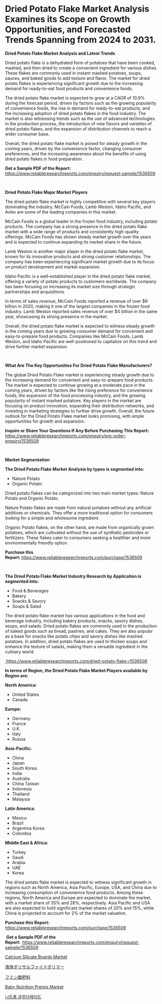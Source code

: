 <p><h1>Dried Potato Flake Market Analysis Examines its Scope on Growth Opportunities, and Forecasted Trends Spanning from 2024 to 2031.</h1></p><p><strong>Dried Potato Flake Market Analysis and Latest Trends</strong></p>
<p><p>Dried potato flake is a dehydrated form of potatoes that have been cooked, mashed, and then dried to create a convenient ingredient for various dishes. These flakes are commonly used in instant mashed potatoes, soups, sauces, and baked goods to add texture and flavor. The market for dried potato flakes is experiencing significant growth due to the increasing demand for ready-to-eat food products and convenience foods.</p><p>The dried potato flake market is expected to grow at a CAGR of 10.9% during the forecast period, driven by factors such as the growing popularity of convenience foods, the rise in demand for ready-to-eat products, and the increasing adoption of dried potato flakes in the food industry. The market is also witnessing trends such as the use of advanced technologies in the production process, the introduction of new flavors and varieties of dried potato flakes, and the expansion of distribution channels to reach a wider consumer base.</p><p>Overall, the dried potato flake market is poised for steady growth in the coming years, driven by the convenience factor, changing consumer preferences, and the increasing awareness about the benefits of using dried potato flakes in food preparation.</p></p>
<p><strong>Get a Sample PDF of the Report:&nbsp;</strong> <a href="https://www.reliableresearchreports.com/enquiry/request-sample/1536509">https://www.reliableresearchreports.com/enquiry/request-sample/1536509</a></p>
<p>&nbsp;</p>
<p><strong>Dried Potato Flake Major Market Players</strong></p>
<p><p>The dried potato flake market is highly competitive with several key players dominating the industry. McCain Foods, Lamb Weston, Idaho Pacific, and Aviko are some of the leading companies in this market. </p><p>McCain Foods is a global leader in the frozen food industry, including potato products. The company has a strong presence in the dried potato flake market with a wide range of products and consistently high-quality offerings. McCain Foods has shown steady market growth over the years and is expected to continue expanding its market share in the future.</p><p>Lamb Weston is another major player in the dried potato flake market, known for its innovative products and strong customer relationships. The company has been experiencing significant market growth due to its focus on product development and market expansion. </p><p>Idaho Pacific is a well-established player in the dried potato flake market, offering a variety of potato products to customers worldwide. The company has been focusing on increasing its market size through strategic partnerships and acquisitions.</p><p>In terms of sales revenue, McCain Foods reported a revenue of over $9 billion in 2020, making it one of the largest companies in the frozen food industry. Lamb Weston reported sales revenue of over $4 billion in the same year, showcasing its strong presence in the market. </p><p>Overall, the dried potato flake market is expected to witness steady growth in the coming years due to growing consumer demand for convenient and easy-to-prepare food products. Companies like McCain Foods, Lamb Weston, and Idaho Pacific are well-positioned to capitalize on this trend and drive further market expansion.</p></p>
<p>&nbsp;</p>
<p><strong>What Are The Key Opportunities For Dried Potato Flake Manufacturers?</strong></p>
<p><p>The global Dried Potato Flake market is experiencing steady growth due to the increasing demand for convenient and easy-to-prepare food products. The market is expected to continue growing at a moderate pace in the coming years, driven by factors like the rising preference for convenience foods, the expansion of the food processing industry, and the growing popularity of instant mashed potatoes. Key players in the market are focusing on product innovation, expanding their distribution networks, and investing in marketing strategies to further drive growth. Overall, the future outlook for the Dried Potato Flake market looks promising, with ample opportunities for growth and expansion.</p></p>
<p><strong>Inquire or Share Your Questions If Any Before Purchasing This Report:</strong> <a href="https://www.reliableresearchreports.com/enquiry/pre-order-enquiry/1536509">https://www.reliableresearchreports.com/enquiry/pre-order-enquiry/1536509</a></p>
<p>&nbsp;</p>
<p><strong>Market Segmentation</strong></p>
<p><strong>The Dried Potato Flake Market Analysis by types is segmented into:</strong></p>
<p><ul><li>Nature Potato</li><li>Organic Potato</li></ul></p>
<p><p>Dried potato flakes can be categorized into two main market types: Nature Potato and Organic Potato. </p><p>Nature Potato flakes are made from natural potatoes without any artificial additives or chemicals. They offer a more traditional option for consumers looking for a simple and wholesome ingredient.</p><p>Organic Potato flakes, on the other hand, are made from organically grown potatoes, which are cultivated without the use of synthetic pesticides or fertilizers. These flakes cater to consumers seeking a healthier and more environmentally friendly option.</p></p>
<p><strong>Purchase this Report:&nbsp;</strong><a href="https://www.reliableresearchreports.com/purchase/1536509">https://www.reliableresearchreports.com/purchase/1536509</a></p>
<p>&nbsp;</p>
<p><strong>The Dried Potato Flake Market Industry Research by Application is segmented into:</strong></p>
<p><ul><li>Food & Beverages</li><li>Bakery</li><li>Snacks & Savory</li><li>Soups & Salad</li></ul></p>
<p><p>The dried potato flake market has various applications in the food and beverage industry, including bakery products, snacks, savory dishes, soups, and salads. Dried potato flakes are commonly used in the production of baked goods such as bread, pastries, and cakes. They are also popular as a base for snacks like potato chips and savory dishes like mashed potatoes. In addition, dried potato flakes are used to thicken soups and enhance the texture of salads, making them a versatile ingredient in the culinary world.</p></p>
<p><a href="https://www.reliableresearchreports.com/dried-potato-flake-r1536509">&nbsp;https://www.reliableresearchreports.com/dried-potato-flake-r1536509</a></p>
<p><strong>In terms of Region, the Dried Potato Flake Market Players available by Region are:</strong></p>
<p>
    <p> <strong> North America: </strong>
        <ul>
            <li>United States</li>
            <li>Canada</li>
        </ul>
        </p> 
    <p> <strong> Europe: </strong>
        <ul>
            <li>Germany</li>
            <li>France</li>
            <li>U.K.</li>
            <li>Italy</li>
            <li>Russia</li>
        </ul>
        </p> 
    <p> <strong> Asia-Pacific: </strong>
        <ul>
            <li>China</li>
            <li>Japan</li>
            <li>South Korea</li>
            <li>India</li>
            <li>Australia</li>
            <li>China Taiwan</li>
            <li>Indonesia</li>
            <li>Thailand</li>
            <li>Malaysia</li>
        </ul>
        </p> 
    <p> <strong> Latin America: </strong>
        <ul>
            <li>Mexico</li>
            <li>Brazil</li>
            <li>Argentina Korea</li>
            <li>Colombia</li>
        </ul>
        </p> 
    <p> <strong> Middle East & Africa: </strong>
        <ul>
            <li>Turkey</li>
            <li>Saudi</li>
            <li>Arabia</li>
            <li>UAE</li>
            <li>Korea</li>
        </ul>
    </p>
    </p>
<p><p>The dried potato flake market is expected to witness significant growth in regions such as North America, Asia Pacific, Europe, USA, and China due to increasing consumption of convenience food products. Among these regions, North America and Europe are expected to dominate the market, with a market share of 35% and 28%, respectively. Asia Pacific and USA are also expected to hold significant market shares of 20% and 15%, while China is projected to account for 2% of the market valuation.</p></p>
<p><strong>Purchase this Report: </strong><a href="https://www.reliableresearchreports.com/purchase/1536509">https://www.reliableresearchreports.com/purchase/1536509</a></p>
<p>&nbsp;<strong>Get a Sample PDF of the Report:&nbsp;&nbsp;</strong><a href="https://www.reliableresearchreports.com/enquiry/request-sample/1536509">https://www.reliableresearchreports.com/enquiry/request-sample/1536509</a></p>
<p><strong></strong></p>
<p><p><a href="https://issuu.com/reportprime-2/docs/calcium-silicate-boards-market-size-2030.pptx">Calcium Silicate Boards Market</a></p><p><a href="https://medium.com/@elmoray21/%E3%83%AA%E3%82%AD%E3%83%83%E3%83%89%E3%83%9D%E3%83%AA%E3%82%B9%E3%83%AB%E3%83%95%E3%82%A3%E3%83%89%E3%83%9D%E3%83%AA%E3%83%9E%E3%83%BC%E5%B8%82%E5%A0%B4%E3%81%AE%E5%88%86%E6%9E%90%E3%81%A82024%E5%B9%B4%E3%81%8B%E3%82%892031%E5%B9%B4%E3%81%BE%E3%81%A7%E3%81%AE%E6%9C%9F%E9%96%93%E3%81%AE%E3%82%B5%E3%82%A4%E3%82%BA%E4%BA%88%E6%B8%AC-3017fc7c3a66">液体ポリサルファイドポリマー</a></p><p><a href="https://github.com/jkjreqjscoxx7/Market-Research-Report-List-1/blob/main/840263719565.md">フミン酸肥料</a></p><p><a href="https://github.com/brenzgnarento/Market-Research-Report-List-1/blob/main/baby-nutrition-premix-market.md">Baby Nutrition Premix Market</a></p><p><a href="https://github.com/nuekbpymrrz5/Market-Research-Report-List-1/blob/main/357298118041.md">나트륨 글루타메이트</a></p></p>